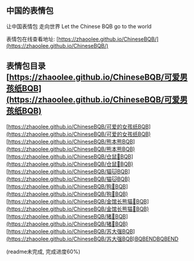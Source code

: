 ## 中国的表情包

让中国表情包 走向世界 Let the Chinese BQB go to the world

表情包在线查看地址: [https://zhaoolee.github.io/ChineseBQB/](https://zhaoolee.github.io/ChineseBQB/)



## 表情包目录[https://zhaoolee.github.io/ChineseBQB/可爱男孩纸BQB](https://zhaoolee.github.io/ChineseBQB/可爱男孩纸BQB)
[https://zhaoolee.github.io/ChineseBQB/可爱的女孩纸BQB](https://zhaoolee.github.io/ChineseBQB/可爱的女孩纸BQB)
[https://zhaoolee.github.io/ChineseBQB/熊本熊BQB](https://zhaoolee.github.io/ChineseBQB/熊本熊BQB)
[https://zhaoolee.github.io/ChineseBQB/仓鼠🐹BQB](https://zhaoolee.github.io/ChineseBQB/仓鼠🐹BQB)
[https://zhaoolee.github.io/ChineseBQB/猫🐱BQB](https://zhaoolee.github.io/ChineseBQB/猫🐱BQB)
[https://zhaoolee.github.io/ChineseBQB/狗🐶BQB](https://zhaoolee.github.io/ChineseBQB/狗🐶BQB)
[https://zhaoolee.github.io/ChineseBQB/金馆长熊猫🐼BQB](https://zhaoolee.github.io/ChineseBQB/金馆长熊猫🐼BQB)
[https://zhaoolee.github.io/ChineseBQB/猪🐖BQB](https://zhaoolee.github.io/ChineseBQB/猪🐖BQB)
[https://zhaoolee.github.io/ChineseBQB/苏大强BQB](https://zhaoolee.github.io/ChineseBQB/苏大强BQB)BQBENDBQBEND

(readme未完成, 完成进度60%)
